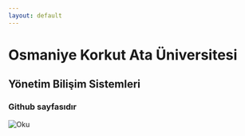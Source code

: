 ```yaml
---
layout: default
---
```


# Osmaniye Korkut Ata Üniversitesi

## Yönetim Bilişim Sistemleri

### Github sayfasıdır



![Oku](https://www.osmaniye.edu.tr/Resource/Images/osmaniye-korkut-ata-universitesi.png)

